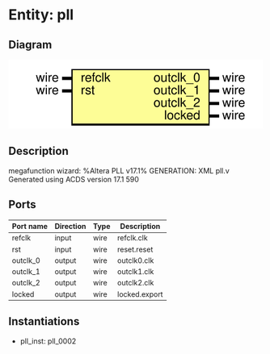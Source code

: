 # Entity: pll

## Diagram

![Diagram](pll.svg "Diagram")
## Description

megafunction wizard: %Altera PLL v17.1%
 GENERATION: XML
 pll.v
 Generated using ACDS version 17.1 590
 
## Ports

| Port name | Direction | Type | Description   |
| --------- | --------- | ---- | ------------- |
| refclk    | input     | wire | refclk.clk    |
| rst       | input     | wire | reset.reset   |
| outclk_0  | output    | wire | outclk0.clk   |
| outclk_1  | output    | wire | outclk1.clk   |
| outclk_2  | output    | wire | outclk2.clk   |
| locked    | output    | wire | locked.export |
## Instantiations

- pll_inst: pll_0002
